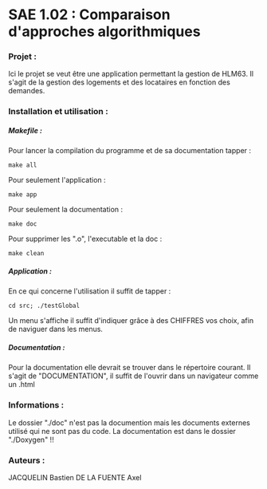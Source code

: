 # SAE 1.02 : Comparaison d'approches algorithmiques

### Projet :

Ici le projet se veut être une application permettant la gestion de HLM63. Il s'agit de la gestion des logements et des locataires en fonction des demandes.

### Installation et utilisation :

##### Makefile :

Pour lancer la compilation du programme et de sa documentation tapper :

    make all

Pour seulement l'application : 

    make app

Pour seulement la documentation :

    make doc

Pour supprimer les ".o", l'executable et la doc :

    make clean

##### Application :

En ce qui concerne l'utilisation il suffit de tapper :

	cd src; ./testGlobal    

Un menu s'affiche il suffit d'indiquer grâce à des CHIFFRES vos choix, afin de naviguer dans les menus.

##### Documentation :

Pour la documentation elle devrait se trouver dans le répertoire courant. Il s'agit de "DOCUMENTATION", il suffit de l'ouvrir dans un navigateur comme un .html

### Informations :

Le dossier "./doc" n'est pas la documention mais les documents externes utilisé qui ne sont pas du code. La documentation est dans le dossier "./Doxygen" !!

### Auteurs :

JACQUELIN Bastien
DE LA FUENTE Axel

